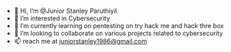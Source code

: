 - 👋 Hi, I’m @Junior Stanley Paruthiyil
- 👀 I’m interested in Cybersecurity 
- 🌱 I’m currently learning on pentesting on try hack me and hack thre box
- 💞️ I’m looking to collaborate on various projects related to cybersecurity
- 📫 reach me at juniorstanley1986@gmail.com

<!---
rekhin1986/rekhin1986 is a ✨ special ✨ repository because its `README.md` (this file) appears on your GitHub profile.
You can click the Preview link to take a look at your changes.
--->
